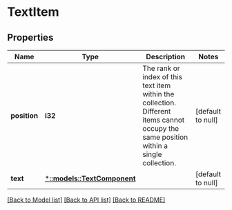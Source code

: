 # TextItem

## Properties
Name | Type | Description | Notes
------------ | ------------- | ------------- | -------------
**position** | **i32** | The rank or index of this text item within the collection. Different items cannot occupy the same position within a single collection. | [default to null]
**text** | [***::models::TextComponent**](TextComponent.md) |  | [default to null]

[[Back to Model list]](../README.md#documentation-for-models) [[Back to API list]](../README.md#documentation-for-api-endpoints) [[Back to README]](../README.md)


